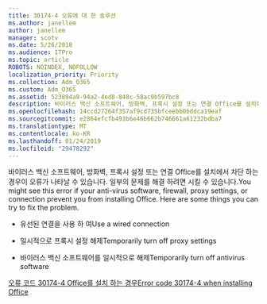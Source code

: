 ```yaml
---
title: 30174-4 오류에 대 한 솔루션
ms.author: janellem
author: janellem
manager: scotv
ms.date: 5/26/2018
ms.audience: ITPro
ms.topic: article
ROBOTS: NOINDEX, NOFOLLOW
localization_priority: Priority
ms.collection: Adm_O365
ms.custom: Adm_O365
ms.assetid: 523894a9-94a2-4ed8-848c-58ac9b597bc8
description: 바이러스 백신 소프트웨어, 방화벽, 프록시 설정 또는 연결 Office를 설치에서 차단 하는 경우이 오류가 나타날 수 있습니다. 일부의 문제를 해결 하려면 시킬 수 있습니다.
ms.openlocfilehash: 14ccd27264f357af9cd735bfceebb0bddca19eaf
ms.sourcegitcommit: e2864efcfb493b6e46b662b746661a61232bdba7
ms.translationtype: MT
ms.contentlocale: ko-KR
ms.lasthandoff: 01/24/2019
ms.locfileid: "29478292"
---
```

<span data-ttu-id="9e6e1-p102">바이러스 백신 소프트웨어, 방화벽, 프록시 설정 또는 연결 Office를 설치에서 차단 하는 경우이 오류가 나타날 수 있습니다. 일부의 문제를 해결 하려면 시킬 수 있습니다.</span><span class="sxs-lookup"><span data-stu-id="9e6e1-p102">You might see this error if your anti-virus software, firewall, proxy settings, or connection prevent you from installing Office. Here are some things you can try to fix the problem.</span></span>
  
- <span data-ttu-id="9e6e1-106">유선된 연결을 사용 하 여</span><span class="sxs-lookup"><span data-stu-id="9e6e1-106">Use a wired connection</span></span>
    
- <span data-ttu-id="9e6e1-107">일시적으로 프록시 설정 해제</span><span class="sxs-lookup"><span data-stu-id="9e6e1-107">Temporarily turn off proxy settings</span></span>
    
- <span data-ttu-id="9e6e1-108">바이러스 백신 소프트웨어를 일시적으로 해제</span><span class="sxs-lookup"><span data-stu-id="9e6e1-108">Temporarily turn off antivirus software</span></span>
    
[<span data-ttu-id="9e6e1-109">오류 코드 30174-4 Office를 설치 하는 경우</span><span class="sxs-lookup"><span data-stu-id="9e6e1-109">Error code 30174-4 when installing Office</span></span>](https://support.office.com/article/5d5551db-266f-47b3-93fc-d51c2e8f4c0b?=wt.mc_id=Alchemy_ClientDIA.aspx)
  

